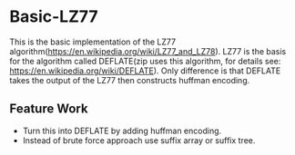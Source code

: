 # Basic-LZ77
  This is the basic implementation of the LZ77 algorithm(https://en.wikipedia.org/wiki/LZ77_and_LZ78). LZ77 is the basis for the algorithm called DEFLATE(zip uses this algorithm, for details see: https://en.wikipedia.org/wiki/DEFLATE). Only difference is that DEFLATE takes the output of the LZ77 then constructs huffman encoding.
  
## Feature Work
  * Turn this into DEFLATE by adding huffman encoding.
  * Instead of brute force approach use suffix array or suffix tree.
